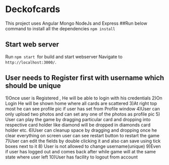 # Deckofcards

This project uses Angular Mongo NodeJs and Express
##Run  below command to install all the dependencies
`npm install`

## Start web server

Run `npm start `for build and start  webserver Navigate to `http://localhost:3000/`.

## User needs to Register first with username which should be unique 

1)Once user is Registered , He will be able to login with his credentials
2)On Login He will be shown home where all cards are scattered 
3)At right top most he can see profile pic if user has set from Profile window
4)User can only upload two photos and can set any one of the photos as profile pic
5) User can play the game by dragging particular card and dropping into respective card holder like diamond will be dropped in diamonds card holder etc.
6)User can cleanup space  by dragging and dropping once he clear everything on screen user can see restart button to restart the game
7)User can edit the fields by double clicking it and also can save using tick boxes next to it
8) User is not allowed to change username(unique)
9)Even if user has logged out and comes back after while game will  at the same state where user left 
10)User has facility to logout from account


